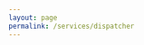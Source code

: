 ```yaml
---
layout: page
permalink: /services/dispatcher
---
```


<!--
Move the markdown title slightly up to
match the proper titles on other pages
-->
<div style="margin-top: -38pt">
